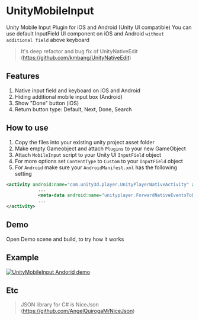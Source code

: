 # UnityMobileInput
Unity Mobile Input Plugin for iOS and Android (Unity UI compatible)
You can use default InputField UI component on iOS and Android `without additional field` above keyboard

> It's deep refactor and bug fix of UnityNativeEdit (https://github.com/kmbang/UnityNativeEdit)

## Features
1. Native input field and keyboard on iOS and Android
2. Hiding additional mobile input box (Android)
3. Show "Done" button (iOS)
4. Return button type: Default, Next, Done, Search 

## How to use
1. Copy the files into your existing unity project asset folder
2. Make empty Gameobject and attach ```Plugins``` to your new GameObject
3. Attach ```MobileInput``` script to your Unity UI ```InputField``` object
4. For more options set ```ContentType``` to ```Custom``` to your ```InputField``` object
5. For `Android` make sure your `AndroidManifest.xml` has the following setting

```xml
<activity android:name="com.unity3d.player.UnityPlayerNativeActivity" android:label="@string/app_name">
            ...
            <meta-data android:name="unityplayer.ForwardNativeEventsToDalvik" android:value="true" />
            ...
</activity>
```

## Demo
Open Demo scene and build, to try how it works

## Example
[![UnityMobileInput Andorid demo](https://img.youtube.com/vi/181jrTj2Upg/0.jpg)](https://www.youtube.com/watch?v=181jrTj2Upg)

## Etc
> JSON library for C# is NiceJson (https://github.com/AngelQuirogaM/NiceJson)
